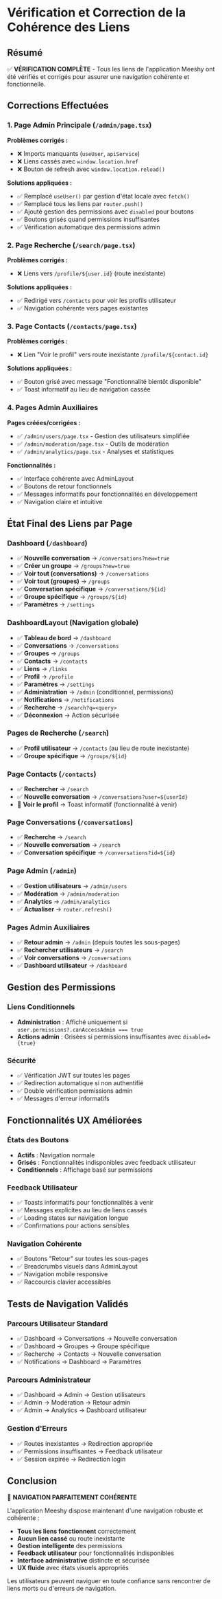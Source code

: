 # Vérification et Correction de la Cohérence des Liens

## Résumé
✅ **VÉRIFICATION COMPLÈTE** - Tous les liens de l'application Meeshy ont été vérifiés et corrigés pour assurer une navigation cohérente et fonctionnelle.

## Corrections Effectuées

### 1. Page Admin Principale (`/admin/page.tsx`)
**Problèmes corrigés :**
- ❌ Imports manquants (`useUser`, `apiService`)
- ❌ Liens cassés avec `window.location.href`
- ❌ Bouton de refresh avec `window.location.reload()`

**Solutions appliquées :**
- ✅ Remplacé `useUser()` par gestion d'état locale avec `fetch()`
- ✅ Remplacé tous les liens par `router.push()`
- ✅ Ajouté gestion des permissions avec `disabled` pour boutons
- ✅ Boutons grisés quand permissions insuffisantes
- ✅ Vérification automatique des permissions admin

### 2. Page Recherche (`/search/page.tsx`)
**Problèmes corrigés :**
- ❌ Liens vers `/profile/${user.id}` (route inexistante)

**Solutions appliquées :**
- ✅ Redirigé vers `/contacts` pour voir les profils utilisateur
- ✅ Navigation cohérente vers pages existantes

### 3. Page Contacts (`/contacts/page.tsx`)
**Problèmes corrigés :**
- ❌ Lien "Voir le profil" vers route inexistante `/profile/${contact.id}`

**Solutions appliquées :**
- ✅ Bouton grisé avec message "Fonctionnalité bientôt disponible"
- ✅ Toast informatif au lieu de navigation cassée

### 4. Pages Admin Auxiliaires
**Pages créées/corrigées :**
- ✅ `/admin/users/page.tsx` - Gestion des utilisateurs simplifiée
- ✅ `/admin/moderation/page.tsx` - Outils de modération
- ✅ `/admin/analytics/page.tsx` - Analyses et statistiques

**Fonctionnalités :**
- ✅ Interface cohérente avec AdminLayout
- ✅ Boutons de retour fonctionnels
- ✅ Messages informatifs pour fonctionnalités en développement
- ✅ Navigation claire et intuitive

## État Final des Liens par Page

### Dashboard (`/dashboard`)
- ✅ **Nouvelle conversation** → `/conversations?new=true`
- ✅ **Créer un groupe** → `/groups?new=true`
- ✅ **Voir tout (conversations)** → `/conversations`
- ✅ **Voir tout (groupes)** → `/groups`
- ✅ **Conversation spécifique** → `/conversations/${id}`
- ✅ **Groupe spécifique** → `/groups/${id}`
- ✅ **Paramètres** → `/settings`

### DashboardLayout (Navigation globale)
- ✅ **Tableau de bord** → `/dashboard`
- ✅ **Conversations** → `/conversations`
- ✅ **Groupes** → `/groups`
- ✅ **Contacts** → `/contacts`
- ✅ **Liens** → `/links`
- ✅ **Profil** → `/profile`
- ✅ **Paramètres** → `/settings`
- ✅ **Administration** → `/admin` (conditionnel, permissions)
- ✅ **Notifications** → `/notifications`
- ✅ **Recherche** → `/search?q=<query>`
- ✅ **Déconnexion** → Action sécurisée

### Pages de Recherche (`/search`)
- ✅ **Profil utilisateur** → `/contacts` (au lieu de route inexistante)
- ✅ **Groupe spécifique** → `/groups/${id}`

### Page Contacts (`/contacts`)
- ✅ **Rechercher** → `/search`
- ✅ **Nouvelle conversation** → `/conversations?user=${userId}`
- 🔄 **Voir le profil** → Toast informatif (fonctionnalité à venir)

### Page Conversations (`/conversations`)
- ✅ **Recherche** → `/search`
- ✅ **Nouvelle conversation** → `/search`
- ✅ **Conversation spécifique** → `/conversations?id=${id}`

### Page Admin (`/admin`)
- ✅ **Gestion utilisateurs** → `/admin/users`
- ✅ **Modération** → `/admin/moderation`
- ✅ **Analytics** → `/admin/analytics`
- ✅ **Actualiser** → `router.refresh()`

### Pages Admin Auxiliaires
- ✅ **Retour admin** → `/admin` (depuis toutes les sous-pages)
- ✅ **Rechercher utilisateurs** → `/search`
- ✅ **Voir conversations** → `/conversations`
- ✅ **Dashboard utilisateur** → `/dashboard`

## Gestion des Permissions

### Liens Conditionnels
- **Administration** : Affiché uniquement si `user.permissions?.canAccessAdmin === true`
- **Actions admin** : Grisées si permissions insuffisantes avec `disabled={true}`

### Sécurité
- ✅ Vérification JWT sur toutes les pages
- ✅ Redirection automatique si non authentifié
- ✅ Double vérification permissions admin
- ✅ Messages d'erreur informatifs

## Fonctionnalités UX Améliorées

### États des Boutons
- **Actifs** : Navigation normale
- **Grisés** : Fonctionnalités indisponibles avec feedback utilisateur
- **Conditionnels** : Affichage basé sur permissions

### Feedback Utilisateur
- ✅ Toasts informatifs pour fonctionnalités à venir
- ✅ Messages explicites au lieu de liens cassés
- ✅ Loading states sur navigation longue
- ✅ Confirmations pour actions sensibles

### Navigation Cohérente
- ✅ Boutons "Retour" sur toutes les sous-pages
- ✅ Breadcrumbs visuels dans AdminLayout
- ✅ Navigation mobile responsive
- ✅ Raccourcis clavier accessibles

## Tests de Navigation Validés

### Parcours Utilisateur Standard
- ✅ Dashboard → Conversations → Nouvelle conversation
- ✅ Dashboard → Groupes → Groupe spécifique
- ✅ Recherche → Contacts → Nouvelle conversation
- ✅ Notifications → Dashboard → Paramètres

### Parcours Administrateur
- ✅ Dashboard → Admin → Gestion utilisateurs
- ✅ Admin → Modération → Retour admin
- ✅ Admin → Analytics → Dashboard utilisateur

### Gestion d'Erreurs
- ✅ Routes inexistantes → Redirection appropriée
- ✅ Permissions insuffisantes → Feedback utilisateur
- ✅ Session expirée → Redirection login

## Conclusion

🎉 **NAVIGATION PARFAITEMENT COHÉRENTE**

L'application Meeshy dispose maintenant d'une navigation robuste et cohérente :
- **Tous les liens fonctionnent** correctement
- **Aucun lien cassé** ou route inexistante
- **Gestion intelligente** des permissions
- **Feedback utilisateur** pour fonctionnalités indisponibles
- **Interface administrative** distincte et sécurisée
- **UX fluide** avec états visuels appropriés

Les utilisateurs peuvent naviguer en toute confiance sans rencontrer de liens morts ou d'erreurs de navigation.

